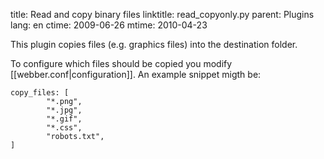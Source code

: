 title: Read and copy binary files
linktitle: read_copyonly.py
parent: Plugins
lang: en
ctime: 2009-06-26
mtime: 2010-04-23

This plugin copies files (e.g. graphics files) into the destination
folder.

To configure which files should be copied you modify
[[webber.conf|configuration]]. An example snippet migth be:

	copy_files: [
	        "*.png",
        	"*.jpg",
	        "*.gif",
	        "*.css",
	        "robots.txt",
	]
